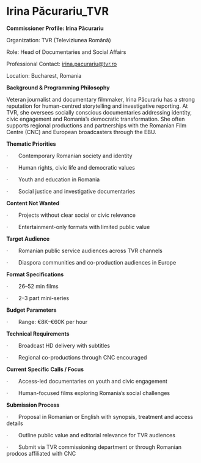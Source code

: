 # Irina Păcurariu_TVR

**Commissioner Profile: Irina Păcurariu**

Organization: TVR (Televiziunea Română)

Role: Head of Documentaries and Social Affairs

Professional Contact: irina.pacurariu@tvr.ro

Location: Bucharest, Romania

**Background & Programming Philosophy**

Veteran journalist and documentary filmmaker, Irina Păcurariu has a strong reputation for human-centred storytelling and investigative reporting. At TVR, she oversees socially conscious documentaries addressing identity, civic engagement and Romania’s democratic transformation. She often supports regional productions and partnerships with the Romanian Film Centre (CNC) and European broadcasters through the EBU.

**Thematic Priorities**

·       Contemporary Romanian society and identity

·       Human rights, civic life and democratic values

·       Youth and education in Romania

·       Social justice and investigative documentaries

**Content Not Wanted**

·       Projects without clear social or civic relevance

·       Entertainment-only formats with limited public value

**Target Audience**

·       Romanian public service audiences across TVR channels

·       Diaspora communities and co-production audiences in Europe

**Format Specifications**

·       26–52 min films

·       2–3 part mini-series

**Budget Parameters**

·       Range: €8K–€60K per hour

**Technical Requirements**

·       Broadcast HD delivery with subtitles

·       Regional co-productions through CNC encouraged

**Current Specific Calls / Focus**

·       Access-led documentaries on youth and civic engagement

·       Human-focused films exploring Romania’s social challenges

**Submission Process**

·       Proposal in Romanian or English with synopsis, treatment and access details

·       Outline public value and editorial relevance for TVR audiences

·       Submit via TVR commissioning department or through Romanian prodcos affiliated with CNC